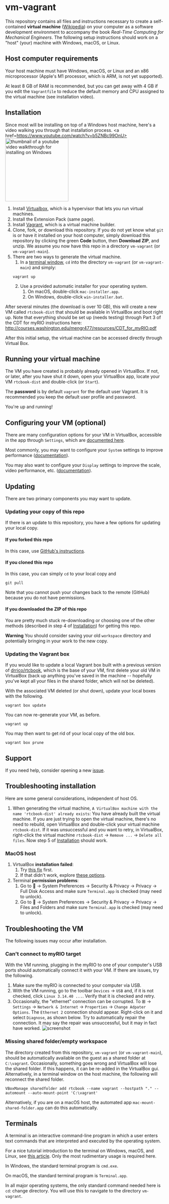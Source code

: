 # vm-vagrant

This repository contains all files and instructions necessary to create a self-contained **virtual machine** ([Wikipedia](https://en.wikipedia.org/wiki/Virtual_machine)) on your computer as a software development environment to accompany the book _Real-Time Computing for Mechanical Engineers_. The following setup instructions should work on a "host" (your) machine with Windows, macOS, or Linux.

## Host computer requirements

Your host machine must have Windows, macOS, or Linux and an x86 microprocessor (Apple's M1 processor, which is ARM, is not yet supported).

At least 8 GB of RAM is recommended, but you can get away with 4 GB if you edit the `Vagrantfile` to reduce the default memory and CPU assigned to the virtual machine (see installation video).

## Installation

Since most will be installing on top of a Windows host machine, here's a video walking you through that installation process.
<a href=https://www.youtube.com/watch?v=b5ZNBc99OnU><img src="https://img.youtube.com/vi/b5ZNBc99OnU/0.jpg" alt="thumbnail of a youtube video walkthrough for installing on Windows" style="width:200px"></a>

1. Install [Virtualbox](https://www.virtualbox.org/wiki/Downloads), which is a hypervisor that lets you run virtual machines.
2. Install the Extension Pack (same page).
3. Install [Vagrant](https://www.vagrantup.com/downloads), which is a virtual machine builder.
4. Clone, fork, or download this repository. If you do not yet know what `git` is or have it installed on your host computer, simply download this repository by clicking the green **Code** button, then **Download ZIP**, and unzip. We assume you now have this repo in a directory `vm-vagrant` (or `vm-vagrant-main`).
5. There are two ways to generate the virtual machine. 
	1. In a [terminal window](#terminals), `cd` into the directory `vm-vagrant` (or `vm-vagrant-main`) and simply:
	```console
	vagrant up
	```
	2. Use a provided automatic installer for your operating system. 
		1. On macOS, double-click `mac-installer.app`.
		2. On Windows, double-click `win-installer.bat`.

After several minutes (the download is over 10 GB), this will create a new VM called `rtcbook-dist` that should be available in VirtualBox and boot right up. Note that everything should be set up (needs testing) through Part 3 of the CDT for myRIO instructions here:
http://courses.washington.edu/mengr477/resources/CDT_for_myRIO.pdf

After this initial setup, the virtual machine can be accessed directly through Virtual Box.

## Running your virtual machine

The VM you have created is probably already opened in VirtualBox. If not, or later, after you have shut it down, open your VirtualBox app, locate your VM `rtcbook-dist` and double-click (or `Start`).

The **password** is by default `vagrant` for the default user Vagrant. It is recommended you keep the default user profile and password.

You're up and running!

## Configuring your VM (optional)

There are many configuration options for your VM in VirtualBox, accessible in the app through `Settings`, which are [documented here](https://www.virtualbox.org/manual/ch03.html).

Most commonly, you may want to configure your `System` settings to improve performance ([documentation](https://www.virtualbox.org/manual/ch03.html#settings-system)).

You may also want to configure your `Display` settings to improve the scale, video performance, etc. ([documentation](https://www.virtualbox.org/manual/ch03.html#settings-display)).

## Updating

There are two primary components you may want to update.

### Updating your copy of this repo

If there is an update to this repository, you have a few options for updating your local copy.

#### If you forked this repo

In this case, use [GitHub's instructions](https://docs.github.com/en/pull-requests/collaborating-with-pull-requests/working-with-forks/syncing-a-fork).

#### If you cloned this repo

In this case, you can simply `cd` to your local copy and
```console
git pull
```
Note that you cannot push your changes back to the remote (GitHub) because you do not have permissions.

#### If you downloaded the ZIP of this repo

You are pretty much stuck re-downloading or choosing one of the other methods (described in step 4 of [Installation](#installation)) for getting this repo.

**Warning** You should consider saving your old `workspace` directory and potentially bringing in your work to the new copy.

### Updating the Vagrant box

If you would like to update a local Vagrant box built with a previous version of [drrico/rtcbook](https://app.vagrantup.com/drrico/boxes/rtcbook), which is the base of your VM, first delete your old VM in VirtualBox (back up anything you've saved in the machine -- hopefully you've kept all your files in the shared folder, which will not be deleted).

With the associated VM deleted (or shut down), update your local boxes with the following.
```console
vagrant box update
```
You can now re-generate your VM, as before.
```console
vagrant up
```
You may then want to get rid of your local copy of the old box.
```console
vagrant box prune
```

## Support

If you need help, consider opening a new [issue](../../issues).

## Troubleshooting installation

Here are some general considerations, independent of host OS.

1. When generating the virtual machine, `A VirtualBox machine with the name 'rtcbook-dist' already exists`: You have already built the virtual machine. If you are just trying to open the virtual machine, there's no need to rebuild, open VirtualBox and double-click your virtual machine `rtcbook-dist`. If it was unsuccessful and you want to retry, in VirtualBox, right-click the virtual machine `rtcbook-dist`  → `Remove ...`  → `Delete all files`. Now step 5 of [Installation](#installation) should work.

### MacOS host

1. VirtualBox **installation failed**:
	1. Try [this fix](https://mkyong.com/mac/install-virtualbox-on-macos-the-installation-failed/) first.
	2. If that didn't work, explore [these options](https://medium.com/@DMeechan/fixing-the-installation-failed-virtualbox-error-on-mac-high-sierra-7c421362b5b5).
2. Terminal **permission problems**:
	1. Go to  → System Preferences → Security & Privacy → Privacy → Full Disk Access and make sure `Terminal.app` is checked (may need to unlock).
	1. Go to  → System Preferences → Security & Privacy → Privacy → Files and Folders and make sure `Terminal.app` is checked (may need to unlock).

## Troubleshooting the VM

The following issues may occur after installation.

### Can't connect to myRIO target

With the VM running, plugging in the myRIO to one of your computer's USB ports should automatically connect it with your VM. If there are issues, try the following.

1. Make sure the myRIO is connected to your computer via USB.
2. With the VM running, go to the toolbar `Devices` → `USB` and, if it is not checked, click `Linux 3.14.40 ...`. Verify that it is checked and retry.
3. Occasionally, the "ethernet" connection can be corrupted. To ⊞ → `Settings` → `Network & Internet` → `Properties` → `Change Adpater Options`. The `Ethernet 2` connection should appear. Right-click on it and select `Diagnose`, as shown below. Try to automatically repair the connection. It may say the repair was unsuccessful, but it may in fact have worked.
![screenshot](docs/figures/repair-connection-to-myrio.png)

### Missing shared folder/empty workspace

The directory created from this repository, `vm-vagrant` (or `vm-vagrant-main`), should be automatically available on the guest as a shared folder at `C:\vagrant`. Occasionally, something goes wrong and VirtualBox will lose the shared folder. If this happens, it can be re-added in the VirtualBox gui. Alternatively, in a terminal window on the host machine, the following will reconnect the shared folder.
```console
VBoxManage sharedfolder add rtcbook --name vagrant --hostpath "." --automount --auto-mount-point 'C:\vagrant'
```

Alternatively, if you are on a macOS host, the automated app `mac-mount-shared-folder.app` can do this automatically.

## Terminals

A terminal is an interactive command-line program in which a user enters text commands that are interpreted and executed by the operating system.

For a nice tutorial introduction to the terminal on Windows, macOS, and Linux, see [this article](https://tutorial.djangogirls.org/en/intro_to_command_line/). Only the most rudimentary usage is required here.

In Windows, the standard terminal program is `cmd.exe`. 

On macOS, the standard terminal program is `Terminal.app`.

In all major operating systems, the only standard command needed here is `cd`: change directory. You will use this to navigate to the directory `vm-vagrant`.
